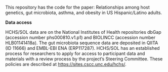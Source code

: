 This repository has the code for the paper:
Relationships among host genetics, gut microbiota, asthma, and obesity in US Hispanic/Latino adults.

**Data access**

HCHS/SOL data are on the National Institutes of Health repositories dbGap (accession number phs000810.v1.p1) and BIOLINCC (accession number HLB01141418a).
The gut microbiota sequence data are deposited in QIITA (ID 11666) and EMBL-EBI ENA (ERP117287). 
HCHS/SOL has an established process for researchers to apply for access to participant data and materials with a review process by the project’s Steering Committee. 
These policies are described at https://sites.cscc.unc.edu/hchs/. 

